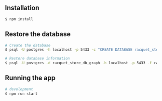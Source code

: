 ## Installation

```bash
$ npm install
```

## Restore the database

```bash
# Create the database
$ psql -U postgres -h localhost -p 5433 -c "CREATE DATABASE racquet_store_db_graph;"

# Restore database information
$ psql -U postgres -d racquet_store_db_graph -h localhost -p 5433 -f racquet_store_db_graph_plain.sql
```

## Running the app

```bash
# development
$ npm run start

```